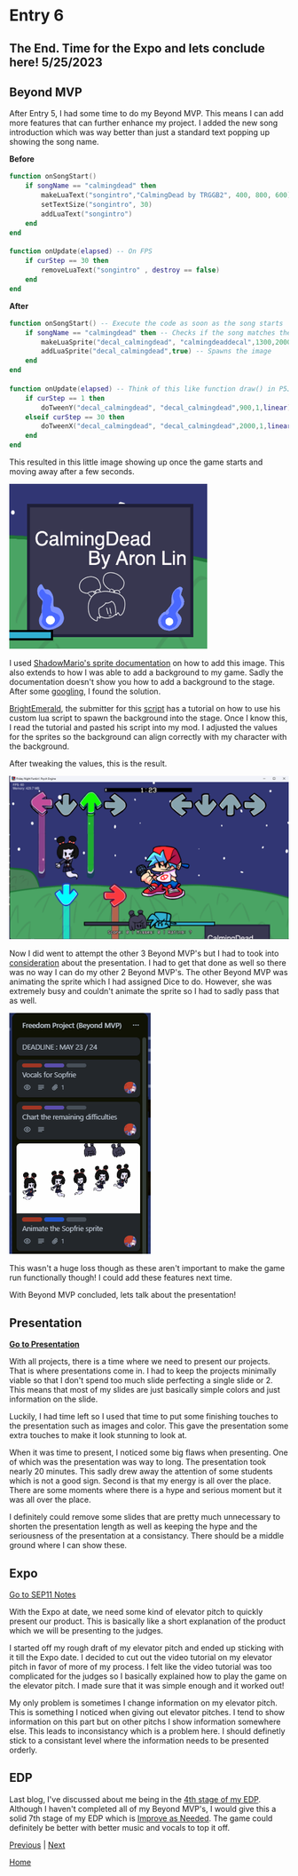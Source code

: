 # Entry 6
## The End. Time for the Expo and lets conclude here! 5/25/2023

## Beyond MVP

After Entry 5, I had some time to do my Beyond MVP. This means I can add more features that can further enhance my project. I added the new song introduction which was way better than just a standard text popping up showing the song name. 

**Before**

```lua
function onSongStart()
    if songName == "calmingdead" then
        makeLuaText("songintro","CalmingDead by TRGGB2", 400, 800, 600)
        setTextSize("songintro", 30)
        addLuaText("songintro")
    end
end

function onUpdate(elapsed) -- On FPS 
    if curStep == 30 then
        removeLuaText("songintro" , destroy == false)
    end
end
```

**After**
```lua
function onSongStart() -- Execute the code as soon as the song starts
    if songName == "calmingdead" then -- Checks if the song matches the one your playing on
        makeLuaSprite("decal_calmingdead", "calmingdeaddecal",1300,2000) -- Make the image
        addLuaSprite("decal_calmingdead",true) -- Spawns the image
    end
end

function onUpdate(elapsed) -- Think of this like function draw() in P5JS
    if curStep == 1 then
        doTweenY("decal_calmingdead", "decal_calmingdead",900,1,linear) -- Move the image upward
    elseif curStep == 30 then
        doTweenX("decal_calmingdead", "decal_calmingdead",2000,1,linear) -- Move the image to the right. Making it disappear!
    end
end
```

This resulted in this little image showing up once the game starts and moving away after a few seconds.

![image](../img/FreedomProject-1d.png)

I used [ShadowMario's sprite documentation](https://github.com/ShadowMario/FNF-PsychEngine/wiki/Lua-Script-API:-Custom-Sprites-Functions) on how to add this image. This also extends to how I was able to add a background to my game. Sadly the documentation doesn't show you how to add a background to the stage. After some [googling](https://hstatsep.github.io/students/#skills), I found the solution. 

[BrightEmerald](https://gamebanana.com/members/1884930), the submitter for this [script](https://gamebanana.com/tuts/14716) has a tutorial on how to use his custom lua script to spawn the background into the stage. Once I know this, I read the tutorial and pasted his script into my mod. I adjusted the values for the sprites so the background can align correctly with my character with the background.

After tweaking the values, this is the result.

![image](../img/FreedomProject-2d.png)

Now I did went to attempt the other 3 Beyond MVP's but I had to took into [consideration](https://hstatsep.github.io/students/#skills) about the presentation. I had to get that done as well so there was no way I can do my other 2 Beyond MVP's. The other Beyond MVP was animating the sprite which I had assigned Dice to do. However, she was extremely busy and couldn't animate the sprite so I had to sadly pass that as well. 

![image](../img/FreedomProject-3d.png)

This wasn't a huge loss though as these aren't important to make the game run functionally though! I could add these features next time.

With Beyond MVP concluded, lets talk about the presentation!

## Presentation

**[Go to Presentation](https://docs.google.com/presentation/d/15odSF1TtFE_rqf7br42ADlkGIHSujkfWkqdgPM61UbU/edit?usp=sharing)**

With all projects, there is a time where we need to present our projects. That is where presentations come in. I had to keep the projects minimally viable so that I don't spend too much slide perfecting a single slide or 2. This means that most of my slides are just basically simple colors and just information on the slide.

Luckily, I had time left so I used that time to put some finishing touches to the presentation such as images and color. This gave the presentation some extra touches to make it look stunning to look at. 

When it was time to present, I noticed some big flaws when presenting. One of which was the presentation was way to long. The presentation took nearly 20 minutes. This sadly drew away the attention of some students which is not a good sign. Second is that my energy is all over the place. There are some moments where there is a hype and serious moment but it was all over the place.

I definitely could remove some slides that are pretty much unnecessary to shorten the presentation length as well as keeping the hype and the seriousness of the presentation at a consistancy. There should be a middle ground where I can show these. 

## Expo

[Go to SEP11 Notes](https://docs.google.com/document/d/1QJJ74wulfx6P6wQqN4UDSmhgRBHlJPRa8VLQA1-Fbgg/edit?usp=sharing)

With the Expo at date, we need some kind of elevator pitch to quickly present our product. This is basically like a short explanation of the product which we will be presenting to the judges. 

I started off my rough draft of my elevator pitch and ended up sticking with it till the Expo date. I decided to cut out the video tutorial on my elevator pitch in favor of more of my process. I felt like the video tutorial was too complicated for the judges so I basically explained how to play the game on the elevator pitch. I made sure that it was simple enough and it worked out!

My only problem is sometimes I change information on my elevator pitch. This is something I noticed when giving out elevator pitches. I tend to show information on this part but on other pitchs I show information somewhere else. This leads to inconsistancy which is a problem here. I should definetly stick to a consistant level where the information needs to be presented orderly. 

## EDP

Last blog, I've discussed about me being in the [4th stage of my EDP](https://hstatsep.github.io/students/#edp). Although I haven't completed all of my Beyond MVP's, I would give this a solid 7th stage of my EDP which is [Improve as Needed](https://hstatsep.github.io/students/#edp). The game could definitely be better with better music and vocals to top it off. 

[Previous](entry05.md) | [Next](entry07.md)

[Home](../README.md)